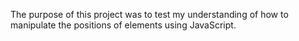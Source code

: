 The purpose of this project was to test my understanding of how to manipulate the positions of elements using JavaScript.